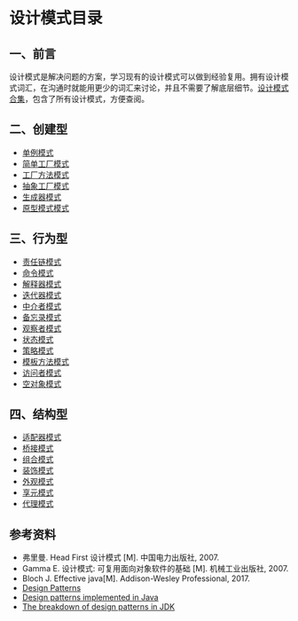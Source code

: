 # 设计模式目录

## 一、前言

设计模式是解决问题的方案，学习现有的设计模式可以做到经验复用。拥有设计模式词汇，在沟通时就能用更少的词汇来讨论，并且不需要了解底层细节。[设计模式合集](设计模式合集.md)，包含了所有设计模式，方便查阅。

## 二、创建型

- [单例模式](创建/设计模式%20%20-%20单例.md)
- [简单工厂模式](创建/设计模式%20-%20简单工厂.md)
- [工厂方法模式](创建/设计模式%20-%20工厂方法.md)
- [抽象工厂模式](创建/设计模式%20-%20抽象工厂.md)
- [生成器模式](创建/设计模式%20-%20生成器.md)
- [原型模式模式](创建/设计模式%20-%20原型模式.md)

## 三、行为型

- [责任链模式](行为/设计模式%20-%20责任链.md)
- [命令模式](行为/设计模式%20-%20命令.md)
- [解释器模式](行为/设计模式%20-%20解释器.md)
- [迭代器模式](行为/设计模式%20-%20迭代器.md)
- [中介者模式](行为/设计模式%20-%20中介者.md)
- [备忘录模式](行为/设计模式%20-%20备忘录.md)
- [观察者模式](行为/设计模式%20-%20观察者.md)
- [状态模式](行为/设计模式%20-%20状态.md)
- [策略模式](行为/设计模式%20-%20策略.md)
- [模板方法模式](行为/设计模式%20-%20模板方法.md)
- [访问者模式](行为/设计模式%20-%20访问者.md)
- [空对象模式](行为/设计模式%20-%20空对象.md)

## 四、结构型

- [适配器模式](结构/设计模式%20-%20适配器.md)
- [桥接模式](结构/设计模式%20-%20桥接.md)
- [组合模式](结构/设计模式%20-%20组合.md)
- [装饰模式](结构/设计模式%20-%20装饰.md)
- [外观模式](结构/设计模式%20-%20外观.md)
- [享元模式](结构/设计模式%20-%20享元.md)
- [代理模式](结构/设计模式%20-%20代理.md)

## 参考资料

- 弗里曼. Head First 设计模式 [M]. 中国电力出版社, 2007.
- Gamma E. 设计模式: 可复用面向对象软件的基础 [M]. 机械工业出版社, 2007.
- Bloch J. Effective java[M]. Addison-Wesley Professional, 2017.
- [Design Patterns](http://www.oodesign.com/)
- [Design patterns implemented in Java](http://java-design-patterns.com/)
- [The breakdown of design patterns in JDK](http://www.programering.com/a/MTNxAzMwATY.html)

 
